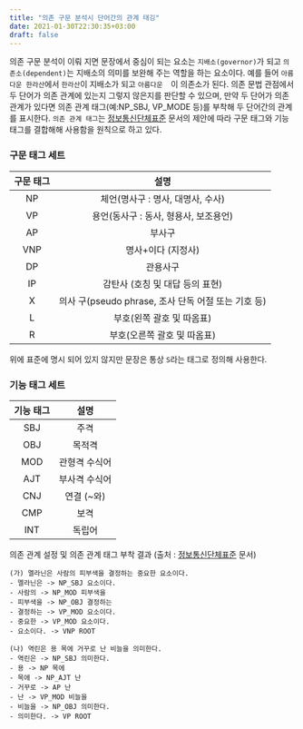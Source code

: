 ```yaml
---
title: "의존 구문 분석시 단어간의 관계 태깅"
date: 2021-01-30T22:30:35+03:00
draft: false
---
```


의존 구문 분석이 이뤄 지면 문장에서 중심이 되는 요소는 `지배소(governor)`가 되고 `의존소(dependent)`는 지배소의 의미를 보완해 주는 역할을 하는 요소이다. 예를 들어 `아름다운 한라산`에서 `한라산`이 지배소가 되고 `아름다운	`이 의존소가 된다. 의존 문법 관점에서 두 단어가 의존 관계에 있는지 그렇지 않은지를 판단할 수 있으며, 만약 두 단어가 의존 관계가 있다면 의존 관계 태그(예:NP_SBJ, VP_MODE 등)를 부착해 두 단어간의 관계를 표시한다. `의존 관계 태그`는 [정보통신단체표준](https://aiopen.etri.re.kr/data/003.%EC%9D%98%EC%A1%B4%EA%B5%AC%EB%AC%B8%EB%B6%84%EC%84%9D_%EA%B0%80%EC%9D%B4%EB%93%9C%EB%9D%BC%EC%9D%B8.pdf) 문서의 제안에 따라 구문 태그와 기능 태그를 결합해해 사용함을 원칙으로 하고 있다.



### 구문 태그 세트

| 구문 태그 |                        설명                         |
| :-------: | :-------------------------------------------------: |
|    NP     |          체언(명사구 : 명사, 대명사, 수사)          |
|    VP     |        용언(동사구 : 동사, 형용사, 보조용언)        |
|    AP     |                       부사구                        |
|    VNP    |                 명사+이다 (지정사)                  |
|    DP     |                      관용사구                       |
|    IP     |           감탄사 (호칭 및 대답 등의 표현)           |
|     X     | 의사 구(pseudo phrase, 조사 단독 어절 또는 기호 등) |
|     L     |              부호(왼쪽 괄호 및 따옴표)              |
|     R     |             부호(오른쪽 괄호 및 따옴표)             |

위에 표준에 명시 되어 있지 않지만 문장은 통상 `S`라는 태그로 정의해 사용한다.

### 기능 태그 세트

| 기능 태그 |     설명      |
| :-------: | :-----------: |
|    SBJ    |     주격      |
|    OBJ    |    목적격     |
|    MOD    | 관형격 수식어 |
|    AJT    | 부사격 수식어 |
|    CNJ    |  연결 (~와)   |
|    CMP    |     보격      |
|    INT    |    독립어     |

의존 관계 설정 및 의존 관계 태그 부착 결과 (출처 : [정보통신단체표준](https://aiopen.etri.re.kr/data/003.%EC%9D%98%EC%A1%B4%EA%B5%AC%EB%AC%B8%EB%B6%84%EC%84%9D_%EA%B0%80%EC%9D%B4%EB%93%9C%EB%9D%BC%EC%9D%B8.pdf) 문서)

```
(가) 멜라닌은 사람의 피부색을 결정하는 중요한 요소이다.
- 멜라닌은 -> NP_SBJ 요소이다.
- 사람의 -> NP_MOD 피부색을
- 피부색을 -> NP_OBJ 결정하는
- 결정하는 -> VP_MOD 요소이다.
- 중요한 -> VP_MOD 요소이다.
- 요소이다. -> VNP ROOT

(나) 역린은 용 목에 거꾸로 난 비늘을 의미한다.
- 역린은 -> NP_SBJ 의미한다.
- 용 -> NP 목에
- 목에 -> NP_AJT 난
- 거꾸로 -> AP 난
- 난 -> VP_MOD 비늘을
- 비늘을 -> NP_OBJ 의미한다.
- 의미한다. -> VP ROOT
```

